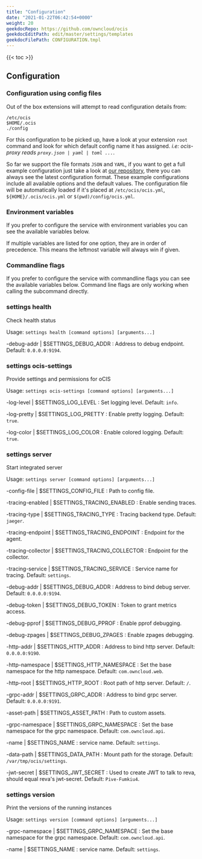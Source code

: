 ```yaml
---
title: "Configuration"
date: "2021-01-22T06:42:54+0000"
weight: 20
geekdocRepo: https://github.com/owncloud/ocis
geekdocEditPath: edit/master/settings/templates
geekdocFilePath: CONFIGURATION.tmpl
---
```


{{< toc >}}

## Configuration

### Configuration using config files

Out of the box extensions will attempt to read configuration details from:

```console
/etc/ocis
$HOME/.ocis
./config
```

For this configuration to be picked up, have a look at your extension `root` command and look for which default config name it has assigned. *i.e: ocis-proxy reads `proxy.json | yaml | toml ...`*.

So far we support the file formats `JSON` and `YAML`, if you want to get a full example configuration just take a look at [our repository](https://github.com/owncloud/ocis/tree/master/config), there you can always see the latest configuration format. These example configurations include all available options and the default values. The configuration file will be automatically loaded if it's placed at `/etc/ocis/ocis.yml`, `${HOME}/.ocis/ocis.yml` or `$(pwd)/config/ocis.yml`.

### Environment variables

If you prefer to configure the service with environment variables you can see the available variables below.

If multiple variables are listed for one option, they are in order of precedence. This means the leftmost variable will always win if given.

### Commandline flags

If you prefer to configure the service with commandline flags you can see the available variables below. Command line flags are only working when calling the subcommand directly.

### settings health

Check health status

Usage: `settings health [command options] [arguments...]`

-debug-addr |  $SETTINGS_DEBUG_ADDR
: Address to debug endpoint. Default: `0.0.0.0:9194`.

### settings ocis-settings

Provide settings and permissions for oCIS

Usage: `settings ocis-settings [command options] [arguments...]`

-log-level |  $SETTINGS_LOG_LEVEL
: Set logging level. Default: `info`.

-log-pretty |  $SETTINGS_LOG_PRETTY
: Enable pretty logging. Default: `true`.

-log-color |  $SETTINGS_LOG_COLOR
: Enable colored logging. Default: `true`.

### settings server

Start integrated server

Usage: `settings server [command options] [arguments...]`

-config-file |  $SETTINGS_CONFIG_FILE
: Path to config file.

-tracing-enabled |  $SETTINGS_TRACING_ENABLED
: Enable sending traces.

-tracing-type |  $SETTINGS_TRACING_TYPE
: Tracing backend type. Default: `jaeger`.

-tracing-endpoint |  $SETTINGS_TRACING_ENDPOINT
: Endpoint for the agent.

-tracing-collector |  $SETTINGS_TRACING_COLLECTOR
: Endpoint for the collector.

-tracing-service |  $SETTINGS_TRACING_SERVICE
: Service name for tracing. Default: `settings`.

-debug-addr |  $SETTINGS_DEBUG_ADDR
: Address to bind debug server. Default: `0.0.0.0:9194`.

-debug-token |  $SETTINGS_DEBUG_TOKEN
: Token to grant metrics access.

-debug-pprof |  $SETTINGS_DEBUG_PPROF
: Enable pprof debugging.

-debug-zpages |  $SETTINGS_DEBUG_ZPAGES
: Enable zpages debugging.

-http-addr |  $SETTINGS_HTTP_ADDR
: Address to bind http server. Default: `0.0.0.0:9190`.

-http-namespace |  $SETTINGS_HTTP_NAMESPACE
: Set the base namespace for the http namespace. Default: `com.owncloud.web`.

-http-root |  $SETTINGS_HTTP_ROOT
: Root path of http server. Default: `/`.

-grpc-addr |  $SETTINGS_GRPC_ADDR
: Address to bind grpc server. Default: `0.0.0.0:9191`.

-asset-path |  $SETTINGS_ASSET_PATH
: Path to custom assets.

-grpc-namespace |  $SETTINGS_GRPC_NAMESPACE
: Set the base namespace for the grpc namespace. Default: `com.owncloud.api`.

-name |  $SETTINGS_NAME
: service name. Default: `settings`.

-data-path |  $SETTINGS_DATA_PATH
: Mount path for the storage. Default: `/var/tmp/ocis/settings`.

-jwt-secret |  $SETTINGS_JWT_SECRET
: Used to create JWT to talk to reva, should equal reva's jwt-secret. Default: `Pive-Fumkiu4`.

### settings version

Print the versions of the running instances

Usage: `settings version [command options] [arguments...]`

-grpc-namespace |  $SETTINGS_GRPC_NAMESPACE
: Set the base namespace for the grpc namespace. Default: `com.owncloud.api`.

-name |  $SETTINGS_NAME
: service name. Default: `settings`.

